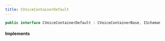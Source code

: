 ```yaml
---
title: CVoiceContainerDefault
---
```


```csharp
public interface CVoiceContainerDefault : CVoiceContainerBase, ISchemaClass<CVoiceContainerBase>, ISchemaClass<CVoiceContainerDefault>, ISchemaField, ISchemaClass, INativeHandle
```

#### Implements

